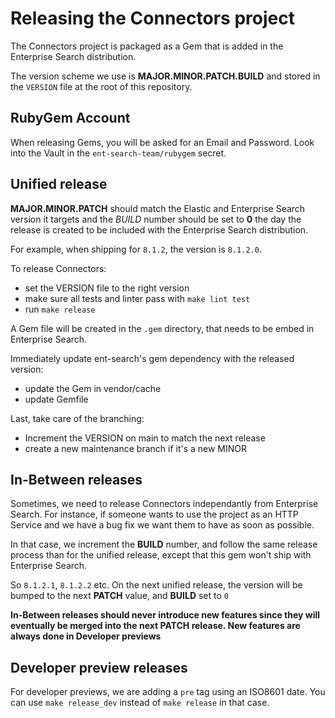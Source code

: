 # Releasing the Connectors project

The Connectors project is packaged as a Gem that is added in the Enterprise Search distribution.

The version scheme we use is **MAJOR.MINOR.PATCH.BUILD** and stored in the `VERSION` file 
at the root of this repository.

## RubyGem Account

When releasing Gems, you will be asked for an Email and Password.
Look into the Vault in the `ent-search-team/rubygem` secret.


## Unified release

**MAJOR.MINOR.PATCH** should match the Elastic and Enterprise Search version it targets 
and the *BUILD* number should be set to **0** the day the release is created
to be included with the Enterprise Search distribution.

For example, when shipping for `8.1.2`, the version is `8.1.2.0`.

To release Connectors:

- set the VERSION file to the right version
- make sure all tests and linter pass with `make lint test`
- run `make release`

A Gem file will be created in the `.gem` directory, that needs to be embed in Enterprise Search.

Immediately update ent-search's gem dependency with the released version:

- update the Gem in vendor/cache
- update Gemfile

Last, take care of the branching:

- Increment the VERSION on main to match the next release
- create a new maintenance branch if it's a new MINOR


## In-Between releases

Sometimes, we need to release Connectors independantly from Enterprise Search.
For instance, if someone wants to use the project as an HTTP Service and we have a
bug fix we want them to have as soon as possible.

In that case, we increment the **BUILD** number, and follow the same release
process than for the unified release, except that this gem won't ship with Enterprise Search.

So `8.1.2.1`, `8.1.2.2` etc. On the next unified release, the version will be bumped to
the next **PATCH** value, and **BUILD** set to `0`

**In-Between releases should never introduce new features since they will eventually be
merged into the next PATCH release. New features are always done in Developer previews**

## Developer preview releases

For developer previews, we are adding a `pre` tag using an ISO8601 date.
You can use `make release_dev` instead of `make release` in that case.
